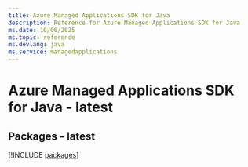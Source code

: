 ```yaml
---
title: Azure Managed Applications SDK for Java
description: Reference for Azure Managed Applications SDK for Java
ms.date: 10/06/2025
ms.topic: reference
ms.devlang: java
ms.service: managedapplications
---
```

# Azure Managed Applications SDK for Java - latest
## Packages - latest
[!INCLUDE [packages](managed-applications-index.md)]